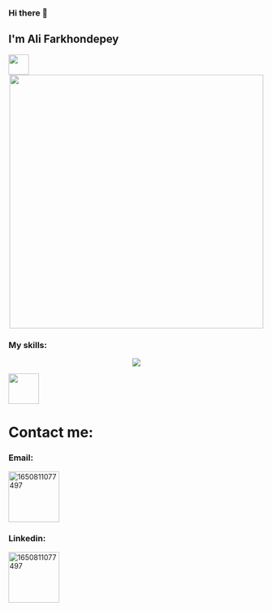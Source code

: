 ### Hi there 👋
<h2>I'm Ali Farkhondepey</h2>
<div>

<img src="https://media1.giphy.com/media/omikmLTcKQsjkWhF92/giphy.gif?cid=ecf05e47fll7h45gt0revl9mz2yxknepbco3apy212u8fmpl&rid=giphy.gif&ct=s" width="40"/>
  </div>
<div id="header" align="center">
  <a href="https://www.linkedin.com/in/ali-farkhondepey-b29288109/">
  <img src="https://www.aalpha.net/wp-content/uploads/2020/12/full-stack-development.gif" width="500"/>
    </a>
</div>

<div>
  <h3>My skills:</h3>
<p align="center">
    <img src="https://skillicons.dev/icons?i=html,js,jquery,bootstrap,css,react,angular,cs,cpp,dotnet,git,github,gitlab,redis,azure,docker,visualstudio,vscode" />
</p>
  <p><img src="https://cdn.worldvectorlogo.com/logos/blazor.svg" width="60" /></p>

</div>




<div>
  <h1>Contact me:</h1>
   <h3>Email:</h3>
  <a href="mailto:Farkhondepeyali@gmail.com">
<img src="https://upload.wikimedia.org/wikipedia/commons/thumb/8/8c/Gmail_Icon_%282013-2020%29.svg/1280px-Gmail_Icon_%282013-2020%29.svg.png" alt="1650811077497" border="0" width="100"> 
  </a>
    <h3>Linkedin:</h3>
  <a href="https://www.linkedin.com/in/ali-farkhondepey/">
<img src="https://cdn-icons-png.flaticon.com/512/174/174857.png" alt="1650811077497" border="0" width="100"> 
  </a>
</div>

